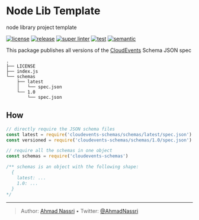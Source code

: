 # Node Lib Template

node library project template

[![license][license-img]][license-url]
[![release][release-img]][release-url]
[![super linter][super-linter-img]][super-linter-url]
[![test][test-img]][test-url]
[![semantic][semantic-img]][semantic-url]

This package publishes all versions of the [CloudEvents](https://cloudevents.io/) Schema JSON spec

    .
    ├── LICENSE
    ├── index.js
    └── schemas
        ├── latest
        │   └── spec.json
        └── 1.0
            └── spec.json

## How

``` js
// directly require the JSON schema files
const latest = require('cloudevents-schemas/schemas/latest/spec.json')
const versioned = require('cloudevents-schemas/schemas/1.0/spec.json')

// require all the schemas in one object
const schemas = require('cloudevents-schemas')

/** schemas is an object with the following shape:
  {
    latest: ...
    1.0: ...
  }
*/
```

----
> Author: [Ahmad Nassri](https://www.ahmadnassri.com/) &bull;
> Twitter: [@AhmadNassri](https://twitter.com/AhmadNassri)

[license-url]: LICENSE
[license-img]: https://badgen.net/github/license/ahmadnassri/node-cloudevents-schemas

[release-url]: https://github.com/ahmadnassri/node-cloudevents-schemas/releases
[release-img]: https://badgen.net/github/release/ahmadnassri/node-cloudevents-schemas

[super-linter-url]: https://github.com/ahmadnassri/node-cloudevents-schemas/actions?query=workflow%3Asuper-linter
[super-linter-img]: https://github.com/ahmadnassri/node-cloudevents-schemas/workflows/super-linter/badge.svg

[test-url]: https://github.com/ahmadnassri/node-cloudevents-schemas/actions?query=workflow%3Atest
[test-img]: https://github.com/ahmadnassri/node-cloudevents-schemas/workflows/test/badge.svg

[semantic-url]: https://github.com/ahmadnassri/node-cloudevents-schemas/actions?query=workflow%3Arelease
[semantic-img]: https://badgen.net/badge/📦/semantically%20released/blue
